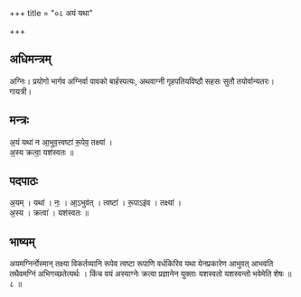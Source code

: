 +++
title = "०८ अयं यथा"

+++
## अधिमन्त्रम्
अग्निः। प्रयोगो भार्गव अग्निर्वा पावको बार्हस्पत्यः, अथवाग्नी गृहपतियविष्ठौ सहसः सुतौ तयोर्वान्यतरः। गायत्री।

## मन्त्रः
अ॒यं यथा॑ न आ॒भुव॒त्त्वष्टा॑ रू॒पेव॒ तक्ष्या॑ ।  
अ॒स्य क्रत्वा॒ यश॑स्वतः ॥

## पदपाठः
अ॒यम् । यथा॑ । नः॒ । आ॒ऽभुव॑त् । त्वष्टा॑ । रू॒पाऽइ॑व । तक्ष्या॑ ।  
अ॒स्य । क्रत्वा॑ । यश॑स्वतः ॥

## भाष्यम्
अयमग्निर्नोस्मान् तक्ष्या विकर्तव्यानि रूपेव त्वष्टा रूपाणि वर्धकिरिव यथा येनप्रकारेण आभुवत् आभवति तथैवमग्निं अभिगच्छतेत्यर्थः । किंच वयं अस्याग्नेः क्रत्वा प्रज्ञानेन युक्ताः यशस्वतो यशस्वन्तो भवेमेति शेषः ॥ ८ ॥